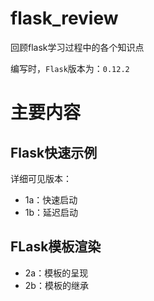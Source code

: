# flask_review
回顾flask学习过程中的各个知识点

编写时，`Flask`版本为：`0.12.2`

# 主要内容

## Flask快速示例

详细可见版本：

- 1a：快速启动
- 1b：延迟启动

## FLask模板渲染

- 2a：模板的呈现
- 2b：模板的继承